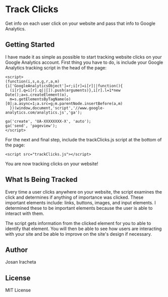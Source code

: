 # Track Clicks
Get info on each user click on your website and pass that info to Google Analytics. 

## Getting Started
I have made it as simple as possible to start tracking website clicks on your Google Analytics account. First thing you have to do, is include your Google Analytics tracking script in the head of the page:

```
<script>
(function(i,s,o,g,r,a,m){i['GoogleAnalyticsObject']=r;i[r]=i[r]||function(){
  (i[r].q=i[r].q||[]).push(arguments)},i[r].l=1*new Date();a=s.createElement(o),
  m=s.getElementsByTagName(o)[0];a.async=1;a.src=g;m.parentNode.insertBefore(a,m)
  })(window,document,'script','//www.google-analytics.com/analytics.js','ga');

ga('create', 'UA-XXXXXXXX-X', 'auto');
ga('send', 'pageview');
</script>
```
For the next and final step, include the trackClicks.js script at the bottom of the page:

```
<script src="trackClicks.js"></script>
```
You are now tracking clicks on your website!

## What Is Being Tracked
Every time a user clicks anywhere on your website, the script examines the click and determines if anything of importance was clicked. These important elements include: links, buttons, images, and input elements. I determined these to be important elements because the user is able to interact with them.

The script gets information from the clicked element for you to able to identify that element. You will then be able to see how users are interacting with your site and be able to improve on the site's design if necessary.

## Author
Josan Iracheta

## License
MIT License
